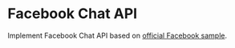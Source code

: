 # Facebook Chat API

Implement Facebook Chat API based on [official Facebook sample](https://developers.facebook.com/docs/chat/).